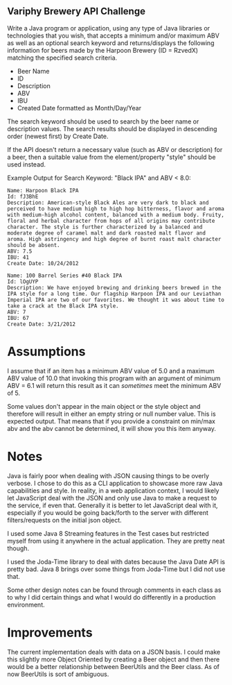 ## Variphy Brewery API Challenge

Write a Java program or application, using any type of Java libraries or technologies that you wish, that accepts a minimum and/or maximum ABV as well as an optional search keyword and returns/displays the following information for beers made by the Harpoon Brewery (ID = RzvedX) matching the specified search criteria.

- Beer Name
- ID
- Description
- ABV
- IBU
- Created Date formatted as Month/Day/Year

The search keyword should be used to search by the beer name or description values.  The search results should be displayed in descending order (newest first) by Create Date.

If the API doesn't return a necessary value (such as ABV or description) for a beer, then a suitable value from the element/property "style" should be used instead.


Example Output for Search Keyword: "Black IPA" and ABV < 8.0:

```
Name: Harpoon Black IPA
Id: fJ3BhE
Description: American-style Black Ales are very dark to black and perceived to have medium high to high hop bitterness, flavor and aroma with medium-high alcohol content, balanced with a medium body. Fruity, floral and herbal character from hops of all origins may contribute character. The style is further characterized by a balanced and moderate degree of caramel malt and dark roasted malt flavor and aroma. High astringency and high degree of burnt roast malt character should be absent.
ABV: 7.5
IBU: 41
Create Date: 10/24/2012

Name: 100 Barrel Series #40 Black IPA
Id: lOgUYP
Description: We have enjoyed brewing and drinking beers brewed in the IPA style for a long time. Our flagship Harpoon IPA and our Leviathan Imperial IPA are two of our favorites. We thought it was about time to take a crack at the Black IPA style.
ABV: 7
IBU: 67
Create Date: 3/21/2012
```

# Assumptions
I assume that if an item has a minimum ABV value of 5.0 and a maximum ABV value of 10.0 that invoking this program with an argument of minimum ABV = 6.1 will return this result as it can *sometimes* meet the minimum ABV of 5.

Some values don't appear in the main object or the style object and therefore will result in either an empty string or null number value. This is expected output.
That means that if you provide a constraint on min/max abv and the abv cannot be determined, it will show you this item anyway.

# Notes
Java is fairly poor when dealing with JSON causing things to be overly verbose. I chose to do this as a CLI application to showcase more raw Java capabilities and style. In reality, in a web application context, I would likely let JavaScript deal with the JSON and only use Java to make a request to the service, if even that. Generally it is better to let JavaScript deal with it, especially if you would be going back/forth to the server with different filters/requests on the initial json object.

I used some Java 8 Streaming features in the Test cases but restricted myself from using it anywhere in the actual application. They are pretty neat though.

I used the Joda-Time library to deal with dates because the Java Date API is pretty bad. Java 8 brings over some things from Joda-Time but I did not use that.

Some other design notes can be found through comments in each class as to why I did certain things and what I would do differently in a production environment.

# Improvements
The current implementation deals with data on a JSON basis. I could make this slightly more Object Oriented by creating a Beer object
and then there would be a better relationship between BeerUtils and the Beer class. As of now BeerUtils is sort of ambiguous.